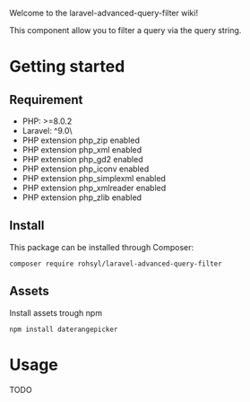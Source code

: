Welcome to the laravel-advanced-query-filter wiki!

This component allow you to filter a query via the query string.

# Getting started

## Requirement

- PHP: >=8.0.2
- Laravel: ^9.0\
- PHP extension php_zip enabled
- PHP extension php_xml enabled
- PHP extension php_gd2 enabled
- PHP extension php_iconv enabled
- PHP extension php_simplexml enabled
- PHP extension php_xmlreader enabled
- PHP extension php_zlib enabled

## Install

This package can be installed through Composer:

```
composer require rohsyl/laravel-advanced-query-filter
```

## Assets

Install assets trough npm

```
npm install daterangepicker
```

# Usage

TODO
